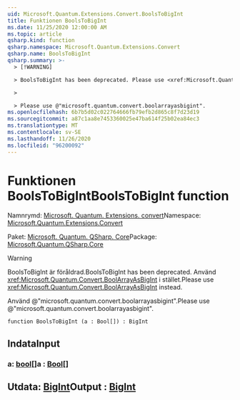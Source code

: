 ```yaml
---
uid: Microsoft.Quantum.Extensions.Convert.BoolsToBigInt
title: Funktionen BoolsToBigInt
ms.date: 11/25/2020 12:00:00 AM
ms.topic: article
qsharp.kind: function
qsharp.namespace: Microsoft.Quantum.Extensions.Convert
qsharp.name: BoolsToBigInt
qsharp.summary: >-
  > [!WARNING]

  > BoolsToBigInt has been deprecated. Please use <xref:Microsoft.Quantum.Convert.BoolArrayAsBigInt> instead.

  >

  > Please use @"microsoft.quantum.convert.boolarrayasbigint".
ms.openlocfilehash: 6b7b5d02c022764666fb79efb2d865c8f7d23d19
ms.sourcegitcommit: a87c1aa8e7453360025e47ba614f25b02ea84ec3
ms.translationtype: MT
ms.contentlocale: sv-SE
ms.lasthandoff: 11/26/2020
ms.locfileid: "96200092"
---
```

# <a name="boolstobigint-function"></a><span data-ttu-id="61181-102">Funktionen BoolsToBigInt</span><span class="sxs-lookup"><span data-stu-id="61181-102">BoolsToBigInt function</span></span>

<span data-ttu-id="61181-103">Namnrymd: [Microsoft. Quantum. Extensions. convert](xref:Microsoft.Quantum.Extensions.Convert)</span><span class="sxs-lookup"><span data-stu-id="61181-103">Namespace: [Microsoft.Quantum.Extensions.Convert](xref:Microsoft.Quantum.Extensions.Convert)</span></span>

<span data-ttu-id="61181-104">Paket: [Microsoft. Quantum. QSharp. Core](https://nuget.org/packages/Microsoft.Quantum.QSharp.Core)</span><span class="sxs-lookup"><span data-stu-id="61181-104">Package: [Microsoft.Quantum.QSharp.Core](https://nuget.org/packages/Microsoft.Quantum.QSharp.Core)</span></span>


> [!WARNING]
> <span data-ttu-id="61181-105">BoolsToBigInt är föråldrad.</span><span class="sxs-lookup"><span data-stu-id="61181-105">BoolsToBigInt has been deprecated.</span></span> <span data-ttu-id="61181-106">Använd <xref:Microsoft.Quantum.Convert.BoolArrayAsBigInt> i stället.</span><span class="sxs-lookup"><span data-stu-id="61181-106">Please use <xref:Microsoft.Quantum.Convert.BoolArrayAsBigInt> instead.</span></span>
>
> <span data-ttu-id="61181-107">Använd @"microsoft.quantum.convert.boolarrayasbigint".</span><span class="sxs-lookup"><span data-stu-id="61181-107">Please use @"microsoft.quantum.convert.boolarrayasbigint".</span></span>



```qsharp
function BoolsToBigInt (a : Bool[]) : BigInt
```


## <a name="input"></a><span data-ttu-id="61181-108">Indata</span><span class="sxs-lookup"><span data-stu-id="61181-108">Input</span></span>

### <a name="a--bool"></a><span data-ttu-id="61181-109">a: [bool](xref:microsoft.quantum.lang-ref.bool)[]</span><span class="sxs-lookup"><span data-stu-id="61181-109">a : [Bool](xref:microsoft.quantum.lang-ref.bool)[]</span></span>





## <a name="output--bigint"></a><span data-ttu-id="61181-110">Utdata: [BigInt](xref:microsoft.quantum.lang-ref.bigint)</span><span class="sxs-lookup"><span data-stu-id="61181-110">Output : [BigInt](xref:microsoft.quantum.lang-ref.bigint)</span></span>

